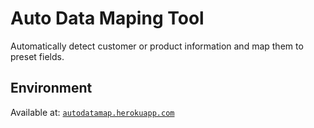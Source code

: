 # Auto Data Maping Tool
Automatically detect customer or product information and map them to preset fields.

## Environment
Available at: [`autodatamap.herokuapp.com`](autodatamap.herokuapp.com)